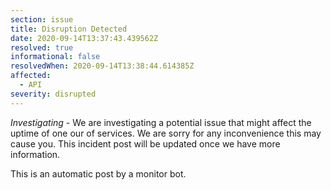 ```yaml
---
section: issue
title: Disruption Detected
date: 2020-09-14T13:37:43.439562Z
resolved: true
informational: false
resolvedWhen: 2020-09-14T13:38:44.614385Z
affected:
  - API
severity: disrupted
---
```

*Investigating* - We are investigating a potential issue that might affect the uptime of one our of services. We are sorry for any inconvenience this may cause you. This incident post will be updated once we have more information.

This is an automatic post by a monitor bot.
        